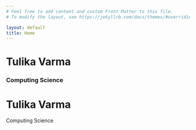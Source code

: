 ```yaml
---
# Feel free to add content and custom Front Matter to this file.
# To modify the layout, see https://jekyllrb.com/docs/themes/#overriding-theme-defaults

layout: default
title: Home 
---
```


# Tulika Varma
### Computing Science 

<!--Tulika Varma Computing Science -->
<div style = "text-align:centre;">
    <h1>Tulika Varma</h1>
    <p>Computing Science</p>
</div>


